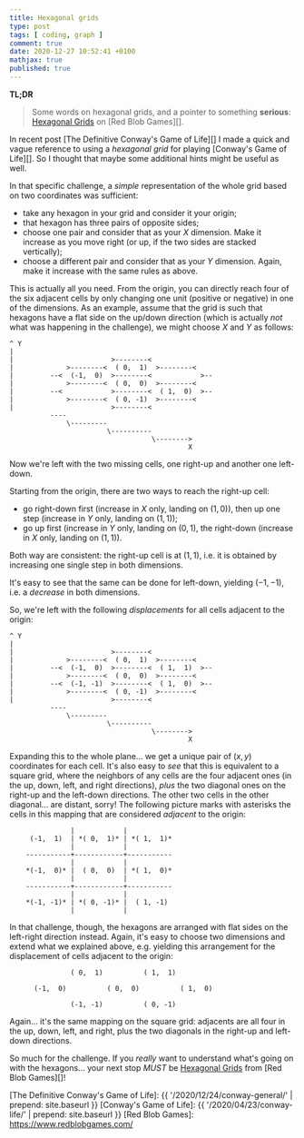 ```yaml
---
title: Hexagonal grids
type: post
tags: [ coding, graph ]
comment: true
date: 2020-12-27 10:52:41 +0100
mathjax: true
published: true
---
```


**TL;DR**

> Some words on hexagonal grids, and a pointer to something **serious**:
> [Hexagonal Grids][amit-hexagonal] on [Red Blob Games][].

In recent post [The Definitive Conway's Game of Life][] I made a quick and
vague reference to using a *hexagonal grid* for playing [Conway's Game of
Life][]. So I thought that maybe some additional hints might be useful as
well.

In that specific challenge, a *simple* representation of the whole grid
based on two coordinates was sufficient:

- take any hexagon in your grid and consider it your origin;
- that hexagon has three pairs of opposite sides;
- choose one pair and consider that as your $X$ dimension. Make it increase
  as you move right (or up, if the two sides are stacked vertically);
- choose a different pair and consider that as your $Y$ dimension. Again,
  make it increase with the same rules as above.

This is actually all you need. From the origin, you can directly reach four
of the six adjacent cells by only changing one unit (positive or negative)
in one of the dimensions. As an example, assume that the grid is such that
hexagons have a flat side on the up/down direction (which is actually
*not* what was happening in the challenge), we might choose $X$ and $Y$ as
follows:

```
^ Y
|
|                        >--------<
|             >--------<  ( 0,  1)  >--------<
|         --<  (-1,  0)  >--------<            >--
|             >--------<  ( 0,  0)  >--------<
|         --<            >--------<  ( 1,  0)  >--
|             >--------<  ( 0, -1)  >--------<
|                        >--------<
          ----
              \--------- 
                        \----------
                                   \-------->
                                            X
```

Now we're left with the two missing cells, one right-up and another one
left-down.

Starting from the origin, there are two ways to reach the right-up cell:

- go right-down first (increase in $X$ only, landing on $(1, 0)$), then up
  one step (increase in $Y$ only, landing on $(1, 1)$);
- go up first (increase in $Y$ only, landing on $(0, 1)$, the right-down
  (increase in $X$ only, landing on $(1, 1)$).

Both way are consistent: the right-up cell is at $(1, 1)$, i.e. it is
obtained by increasing one single step in both dimensions.

It's easy to see that the same can be done for left-down, yielding $(-1,
-1)$, i.e. a *decrease* in both dimensions.

So, we're left with the following *displacements* for all cells adjacent to
the origin:

```
^ Y
|
|                        >--------<
|             >--------<  ( 0,  1)  >--------<
|         --<  (-1,  0)  >--------<  ( 1,  1)  >--
|             >--------<  ( 0,  0)  >--------<
|         --<  (-1, -1)  >--------<  ( 1,  0)  >--
|             >--------<  ( 0, -1)  >--------<
|                        >--------<
          ----
              \--------- 
                        \----------
                                   \-------->
                                            X
```


Expanding this to the whole plane... we get a unique pair of $(x, y)$
coordinates for each cell. It's also easy to *see* that this is equivalent
to a square grid, where the neighbors of any cells are the four adjacent
ones (in the up, down, left, and right directions), *plus* the two diagonal
ones on the right-up and the left-down directions. The other two cells in
the other diagonal... are distant, sorry! The following picture marks with
asterisks the cells in this mapping that are considered *adjacent* to the
origin:

```
               |            |
     (-1,  1)  | *( 0,  1)* | *( 1,  1)*
               |            |
    -----------+------------+-----------
               |            |
    *(-1,  0)* |  ( 0,  0)  | *( 1,  0)*
               |            |
    -----------+------------+-----------
               |            |
    *(-1, -1)* | *( 0, -1)* |  ( 1, -1)
               |            |
```

In that challenge, though, the hexagons are arranged with flat sides on the
left-right direction instead. Again, it's easy to choose two dimensions and
extend what we explained above, e.g. yielding this arrangement for the
displacement of cells adjacent to the origin:

```
               ( 0,  1)          ( 1,  1)

      (-1,  0)          ( 0,  0)          ( 1,  0)

               (-1, -1)          ( 0, -1)
```

Again... it's the same mapping on the square grid: adjacents are all four in
the up, down, left, and right, plus the two diagonals in the right-up and
left-down directions.

So much for the challenge. If you *really* want to understand what's going
on with the hexagons... your next stop *MUST* be [Hexagonal
Grids][amit-hexagonal] from [Red Blob Games][]!


[amit-hexagonal]: https://www.redblobgames.com/grids/hexagons/
[The Definitive Conway's Game of Life]: {{ '/2020/12/24/conway-general/' | prepend: site.baseurl }}
[Conway's Game of Life]: {{ '/2020/04/23/conway-life/' | prepend: site.baseurl }}
[Red Blob Games]: https://www.redblobgames.com/
